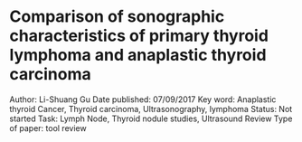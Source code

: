 # Comparison of sonographic characteristics of primary thyroid lymphoma and anaplastic thyroid carcinoma

Author: Li-Shuang Gu
Date published: 07/09/2017
Key word: Anaplastic thyroid Cancer, Thyroid carcinoma, Ultrasonography, lymphoma
Status: Not started
Task: Lymph Node, Thyroid nodule studies, Ultrasound Review
Type of paper: tool review